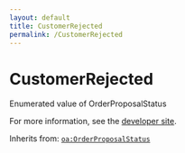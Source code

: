 ```yaml
---
layout: default
title: CustomerRejected
permalink: /CustomerRejected
---
```


# CustomerRejected
Enumerated value of OrderProposalStatus

For more information, see the [developer site](https://developer.openactive.io/data-model/types/customerrejected).

Inherits from: [`oa:OrderProposalStatus`](https://openactive.io/OrderProposalStatus)
